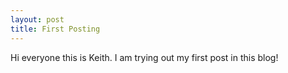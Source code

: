 ```yaml
---
layout: post
title: First Posting
---
```

Hi everyone this is Keith. I am trying out my first post in this blog!
